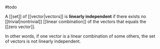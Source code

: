 #todo 

A [[set]] of [[vector|vectors]] is **linearly independent** if there exists no [[trivial|nontrivial]] [[linear combination]] of the vectors that equals the [[zero vector]]. 

In other words, if one vector is a linear combination of some others, the set of vectors is not linearly independent.

